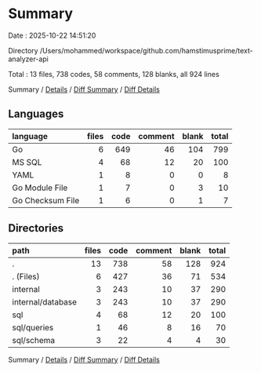 # Summary

Date : 2025-10-22 14:51:20

Directory /Users/mohammed/workspace/github.com/hamstimusprime/text-analyzer-api

Total : 13 files,  738 codes, 58 comments, 128 blanks, all 924 lines

Summary / [Details](details.md) / [Diff Summary](diff.md) / [Diff Details](diff-details.md)

## Languages
| language | files | code | comment | blank | total |
| :--- | ---: | ---: | ---: | ---: | ---: |
| Go | 6 | 649 | 46 | 104 | 799 |
| MS SQL | 4 | 68 | 12 | 20 | 100 |
| YAML | 1 | 8 | 0 | 0 | 8 |
| Go Module File | 1 | 7 | 0 | 3 | 10 |
| Go Checksum File | 1 | 6 | 0 | 1 | 7 |

## Directories
| path | files | code | comment | blank | total |
| :--- | ---: | ---: | ---: | ---: | ---: |
| . | 13 | 738 | 58 | 128 | 924 |
| . (Files) | 6 | 427 | 36 | 71 | 534 |
| internal | 3 | 243 | 10 | 37 | 290 |
| internal/database | 3 | 243 | 10 | 37 | 290 |
| sql | 4 | 68 | 12 | 20 | 100 |
| sql/queries | 1 | 46 | 8 | 16 | 70 |
| sql/schema | 3 | 22 | 4 | 4 | 30 |

Summary / [Details](details.md) / [Diff Summary](diff.md) / [Diff Details](diff-details.md)